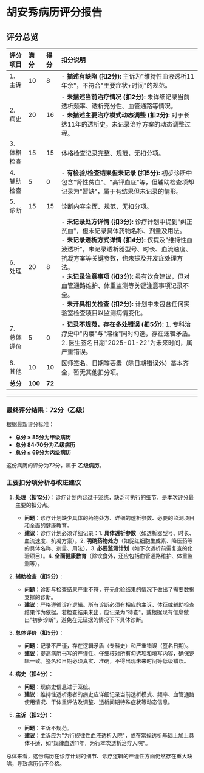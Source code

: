 # 胡安秀病历评分报告

## 评分总览

| 评分项目 | 满分 | 得分 | 扣分说明 |
| :--- | :--- | :--- | :--- |
| 1. 主诉 | 10 | 8 | - **描述有缺陷 (扣2分):** 主诉为"维持性血液透析11年余"，不符合"主要症状+时间"的规范。 |
| 2. 病史 | 20 | 16 | - **未描述当前治疗情况 (扣2分):** 未详细记录当前透析频率、透析充分性、血管通路等情况。<br>- **未描述主要治疗模式动态调整 (扣2分):** 对于长达11年的透析史，未记录治疗方案的动态调整过程。 |
| 3. 体格检查 | 15 | 15 | 体格检查记录完整、规范，无扣分项。 |
| 4. 辅助检查 | 5 | 0 | - **有检验/检查结果但未记录 (扣5分):** 初步诊断中包含"肾性贫血"、"高钾血症"等，但辅助检查项却记录为"暂缺"，属于有结果但未记录的情形。 |
| 5. 诊断 | 15 | 15 | 诊断内容全面、规范，无扣分项。 |
| 6. 处理 | 20 | 8 | - **未记录处方详情 (扣3分):** 诊疗计划中提到"纠正贫血"，但未记录具体药物名称、剂量及用法。<br>- **未记录透析方式详情 (扣4分):** 仅提及"维持性血液透析"，未记录透析器型号、时长、血流速度、抗凝方案等关键参数，也未提及并发症处理方法。<br>- **未记录注意事项 (扣3分):** 虽有饮食建议，但对血管通路维护、体重监测等关键注意事项记录不全。<br>- **未开具相关检查 (扣2分):** 计划中未包含任何实验室检查项目以监测病情变化。 |
| 7. 总体评价 | 5 | 0 | - **记录不规范，存在多处错误 (扣5分):** 1. 专科治疗史中"内瘘"与"溶栓"同时勾选，存在逻辑矛盾。 2. 医生签名日期"2025-01-22"为未来时间，属严重错误。 |
| 8. 其他 | 10 | 10 | 医师签名、日期等要素（除日期错误外）基本齐全，暂无其他扣分项。 |
| **总分** | **100** | **72** | |

---

### **最终评分结果：72分（乙级）**

根据最新评分标准：
- **总分 ≥ 85分为甲级病历**
- **总分 84-70分为乙级病历** 
- **总分 ≤ 69分为丙级病历**

这份病历的评分为72分，属于 **乙级病历**。

### **主要扣分项分析与改进建议**

1.  **处理（扣12分）**：诊疗计划内容过于笼统，缺乏可执行的细节，是本次评分最主要的扣分点。
    *   **问题**：诊疗计划缺少具体的药物处方、详细的透析参数、必要的监测项目和全面的健康教育。
    *   **建议**：诊疗计划必须详细记录：1. **具体透析参数**（如透析器型号、时长、血流速度、抗凝方案）。2. **明确药物处方**（如促红细胞生成素、降压药等的具体名称、剂量、用法）。3. **必要监测计划**（如下次透析前需复查的化验项目）。4. **全面健康教育**（除饮食外，还应包括血管通路维护、体重监测等）。

2.  **辅助检查（扣5分）**：
    *   **问题**：诊断与检查结果严重不符，在无化验结果的情况下做出了需要数据支撑的诊断。
    *   **建议**：严格遵循诊疗逻辑。所有诊断必须有相应的主诉、体征或辅助检查结果作为依据。若检查结果未出，应记录为"待查"，或根据现有信息做出"初步诊断"，避免在无证据的情况下下具体诊断。

3.  **总体评价（扣5分）**：
    *   **问题**：记录不严谨，存在逻辑矛盾（专科史）和严重错误（签名日期）。
    *   **建议**：提高病历书写的严谨性。仔细核对所有勾选项和填写内容，确保逻辑一致。签名和日期必须真实、准确，不得出现未来时间等低级错误。

4.  **病史（扣4分）**：
    *   **问题**：现病史信息过于笼统。
    *   **建议**：维持性透析患者的病史应详细记录当前透析模式、频率、血管通路使用情况、干体重评估及调整、透析间期特殊症状等动态信息。

5.  **主诉（扣2分）**：
    *   **问题**：主诉不规范。
    *   **建议**：主诉应为"为行规律性血液透析入院"，或在常规透析基础上加上具体不适，如"规律血透11年，为行本次透析治疗入院"。

总体来看，这份病历在诊疗计划的细节、诊疗逻辑的严谨性方面仍然存在重大缺陷，导致病历仍不合格。 